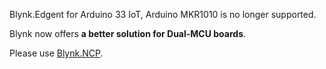 
Blynk.Edgent for Arduino 33 IoT, Arduino MKR1010 is no longer supported.

Blynk now offers **a better solution for Dual-MCU boards**.

Please use [Blynk.NCP](https://github.com/blynkkk/BlynkNcpExample).
